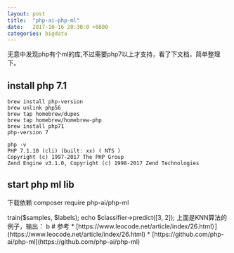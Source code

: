 ```yaml
---
layout: post
title:  "php-ai-php-ml"
date:   2017-10-16 20:30:0 +0800
categories: bigdata
---
```


无意中发现php有个ml的库,不过需要php7以上才支持，看了下文档，简单整理下。

## install php 7.1
    
    brew install php-version
    brew unlink php56
    brew tap homebrew/dupes
    brew tap homebrew/homebrew-php
    brew install php71
    php-version 7
    
    php -v
    PHP 7.1.10 (cli) (built: xx) ( NTS )
    Copyright (c) 1997-2017 The PHP Group
    Zend Engine v3.1.0, Copyright (c) 1998-2017 Zend Technologies
     
## start php ml lib
    
   下载依赖
   composer require php-ai/php-ml
   
   <?php
   require_once 'vendor/autoload.php';
   
   use Phpml\Classification\KNearestNeighbors;
   
   $samples = [[1, 3], [1, 4], [2, 4], [3, 1], [4, 1], [4, 2]];
   $labels = ['a', 'a', 'a', 'b', 'b', 'b'];
   
   $classifier = new KNearestNeighbors();
   $classifier->train($samples, $labels);
   
   echo $classifier->predict([3, 2]);
   
   上面是KNN算法的例子，输出：
   b
    



# 参考

* [https://www.leocode.net/article/index/26.html）](https://www.leocode.net/article/index/26.html)
* [https://github.com/php-ai/php-ml](https://github.com/php-ai/php-ml)